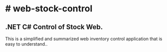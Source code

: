 <h1># web-stock-control</h1>
<h2>.NET C# Control of Stock Web.</h2>

This is a simplified and summarized web inventory control application that is easy to understand..
